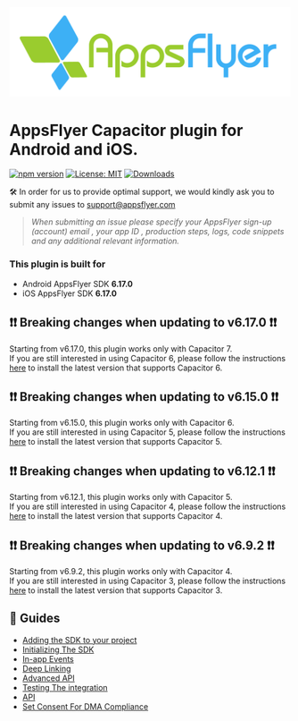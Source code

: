 <img src="https://raw.githubusercontent.com/AppsFlyerSDK/appsflyer-capacitor-plugin/main/assets/AFLogo_primary.png"  width="600" > 

# AppsFlyer Capacitor plugin for Android and iOS.


[![npm version](https://badge.fury.io/js/appsflyer-capacitor-plugin.svg)](https://badge.fury.io/js/appsflyer-capacitor-plugin)
[![License: MIT](https://img.shields.io/badge/License-MIT-blue.svg)](https://opensource.org/licenses/MIT) 
[![Downloads](https://img.shields.io/npm/dm/appsflyer-capacitor-plugin)](https://www.npmjs.com/package/appsflyer-capacitor-plugin)

🛠 In order for us to provide optimal support, we would kindly ask you to submit any issues to support@appsflyer.com

> *When submitting an issue please specify your AppsFlyer sign-up (account) email , your app ID , production steps, logs, code snippets and any additional relevant information.*


### <a id="plugin-build-for"> This plugin is built for

- Android AppsFlyer SDK **6.17.0**
- iOS AppsFlyer SDK **6.17.0**

## <a id="breaking-changes-6-17-0"> 	❗❗ Breaking changes when updating to v6.17.0 ❗❗
Starting from v6.17.0, this plugin works only with Capacitor 7. </br>
If you are still interested in using Capacitor 6, please follow the instructions [here](/docs/Installation.md#cap6) to install the latest version that supports Capacitor 6.

## <a id="breaking-changes-6-15-0"> 	❗❗ Breaking changes when updating to v6.15.0 ❗❗
Starting from v6.15.0, this plugin works only with Capacitor 6. </br>
If you are still interested in using Capacitor 5, please follow the instructions [here](/docs/Installation.md#cap5) to install the latest version that supports Capacitor 5.

## <a id="breaking-changes-6-12-1"> 	❗❗ Breaking changes when updating to v6.12.1 ❗❗
Starting from v6.12.1, this plugin works only with Capacitor 5. </br>
If you are still interested in using Capacitor 4, please follow the instructions [here](/docs/Installation.md#cap4) to install the latest version that supports Capacitor 4.

## <a id="breaking-changes"> 	❗❗ Breaking changes when updating to v6.9.2 ❗❗
Starting from v6.9.2, this plugin works only with Capacitor 4. </br>
If you are still interested in using Capacitor 3, please follow the instructions [here](/docs/Installation.md#cap3) to install the latest version that supports Capacitor 3.


<!---

## <a id="migration"> ⏩ Migration 
  
✏️✏️ Migration guided if needed✏️✏️ 
-->

 ##  📖 Guides
- [Adding the SDK to your project](/docs/Installation.md)
- [Initializing The SDK](/docs/BasicIntegration.md)
- [In-app Events](/docs/InAppEvents.md)
- [Deep Linking](/docs/DeepLink.md)
- [Advanced API](/docs/AdvancedAPI.md)
- [Testing The integration](/docs/Testing.md)
- [API](/docs/API.md)
- [Set Consent For DMA Compliance](/docs/DMA.md)
